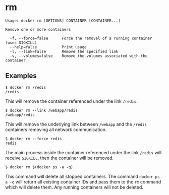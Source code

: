 <!--[metadata]>
+++
title = "rm"
description = "The rm command description and usage"
keywords = ["remove, Docker, container"]
[menu.main]
parent = "smn_cli"
weight=1
+++
<![end-metadata]-->

# rm

    Usage: docker rm [OPTIONS] CONTAINER [CONTAINER...]

    Remove one or more containers

      -f, --force=false      Force the removal of a running container (uses SIGKILL)
      --help=false           Print usage
      -l, --link=false       Remove the specified link
      -v, --volumes=false    Remove the volumes associated with the container

## Examples

    $ docker rm /redis
    /redis

This will remove the container referenced under the link
`/redis`.

    $ docker rm --link /webapp/redis
    /webapp/redis

This will remove the underlying link between `/webapp` and the `/redis`
containers removing all network communication.

    $ docker rm --force redis
    redis

The main process inside the container referenced under the link `/redis` will receive
`SIGKILL`, then the container will be removed.

    $ docker rm $(docker ps -a -q)

This command will delete all stopped containers. The command 
`docker ps -a -q` will return all existing container IDs and pass them to 
the `rm` command which will delete them. Any running containers will not be
deleted.

